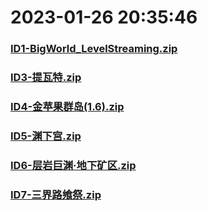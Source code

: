 # 2023-01-26 20:35:46

### [ID1-BigWorld_LevelStreaming.zip](https://raw.githubusercontent.com/Sam5440/Genshin_Impact_Teleport_Files/main/AutoGeneratePoint/Points%28Raw%29%5Bcn-en-ru%5D/zh-cn/Monster_And_Animal/ID1-BigWorld_LevelStreaming.zip)

### [ID3-提瓦特.zip](https://raw.githubusercontent.com/Sam5440/Genshin_Impact_Teleport_Files/main/AutoGeneratePoint/Points%28Raw%29%5Bcn-en-ru%5D/zh-cn/Monster_And_Animal/ID3-%E6%8F%90%E7%93%A6%E7%89%B9.zip)

### [ID4-金苹果群岛(1.6).zip](https://raw.githubusercontent.com/Sam5440/Genshin_Impact_Teleport_Files/main/AutoGeneratePoint/Points%28Raw%29%5Bcn-en-ru%5D/zh-cn/Monster_And_Animal/ID4-%E9%87%91%E8%8B%B9%E6%9E%9C%E7%BE%A4%E5%B2%9B%281.6%29.zip)

### [ID5-渊下宫.zip](https://raw.githubusercontent.com/Sam5440/Genshin_Impact_Teleport_Files/main/AutoGeneratePoint/Points%28Raw%29%5Bcn-en-ru%5D/zh-cn/Monster_And_Animal/ID5-%E6%B8%8A%E4%B8%8B%E5%AE%AB.zip)

### [ID6-层岩巨渊·地下矿区.zip](https://raw.githubusercontent.com/Sam5440/Genshin_Impact_Teleport_Files/main/AutoGeneratePoint/Points%28Raw%29%5Bcn-en-ru%5D/zh-cn/Monster_And_Animal/ID6-%E5%B1%82%E5%B2%A9%E5%B7%A8%E6%B8%8A%C2%B7%E5%9C%B0%E4%B8%8B%E7%9F%BF%E5%8C%BA.zip)

### [ID7-三界路飨祭.zip](https://raw.githubusercontent.com/Sam5440/Genshin_Impact_Teleport_Files/main/AutoGeneratePoint/Points%28Raw%29%5Bcn-en-ru%5D/zh-cn/Monster_And_Animal/ID7-%E4%B8%89%E7%95%8C%E8%B7%AF%E9%A3%A8%E7%A5%AD.zip)

